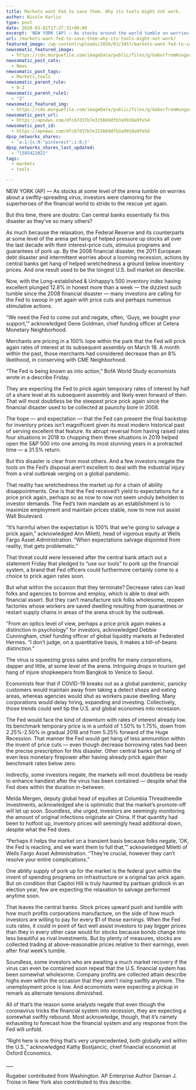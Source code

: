 ```yaml
---
title: Markets want Fed to save them. Why its tools might not work.
author: Nicole Karlis
type: post
date: 2020-03-01T17:27:31+00:00
excerpt: 'NEW YORK (AP) — As stocks around the world tumble on worries about a fast-spreading virus, investors have been clamoring for the superheroes of the financial world to ride to the rescue once again.Yet this time, there are doubts: Can central banks really fix this crisis as they have so many others?As much as anything,&hellip;'
url: /markets-want-fed-to-save-them-why-its-tools-might-not-work/
featured_image: /wp-content/uploads/2020/03/3457/markets-want-fed-to-save-them-why-its-tools-might-not-work.jpg
newsomatic_featured_image:
  - https://cdn.morguefile.com/imageData/public/files/g/GaborfromHungary/09/p/9ebb24cd26c89d49672a86f66c675000.jpg
newsomatic_post_cats:
  - News
newsomatic_post_tags:
  - Markets,tools
newsomatic_parent_rule:
  - 0-2
newsomatic_parent_rule1:
  - "2"
newsomatic_featured_img:
  - https://cdn.morguefile.com/imageData/public/files/g/GaborfromHungary/09/p/9ebb24cd26c89d49672a86f66c675000.jpg
newsomatic_post_url:
  - https://apnews.com/dfc67d37b7e315669dfb3a9910a9fe54
newsomatic_post_id:
  - https://apnews.com/dfc67d37b7e315669dfb3a9910a9fe54
dpsp_networks_shares:
  - 'a:1:{s:9:"pinterest";i:0;}'
dpsp_networks_shares_last_updated:
  - "1585422022"
tags:
  - markets
  - tools

---
```

<div class="Article" data-key="article">
  <p class="Component-root-0-2-76 Component-p-0-2-68">
    NEW YORK (AP) — As stocks at some level of the arena tumble on worries about a swiftly-spreading virus, investors were clamoring for the superheroes of the financial world to stride to the rescue yet again.
  </p>
  
  <p class="Component-root-0-2-76 Component-p-0-2-68">
    But this time, there are doubts: Can central banks essentially fix this disaster as they&#8217;ve so many others?
  </p>
  
  <p class="Component-root-0-2-76 Component-p-0-2-68">
    As much because the relaxation, the Federal Reserve and its counterparts at some level of the arena get hang of helped pressure up stocks all over the last decade with their interest-price cuts, stimulus programs and guarantees of pork up. By the 2008 financial disaster, the 2011 European debt disaster and intermittent worries about a looming recession, actions by central banks get hang of helped wretchedness a ground below inventory prices. And one result used to be the longest U.S. bull market on describe.
  </p>
  
  <div data-key="ad-placeholder" id="div-gpt-ad-1470255291270-0" class="DFPSlot Component-dfp-0-2-72 Component-ad-0-2-39">
  </div>
  
  <p class="Component-root-0-2-76 Component-p-0-2-68">
    Now, with the Long-established & Unhappy’s 500 inventory index having excellent plunged 12.8% in honest more than a week — the dizziest such tumble since the 2008 financial disaster — many investors are calling for the Fed to swoop in yet again with price cuts and perhaps numerous stimulative actions.
  </p>
  
  <p class="Component-root-0-2-76 Component-p-0-2-68">
    “We need the Fed to come out and negate, often, ‘Guys, we bought your support,’” acknowledged Gene Goldman, chief funding officer at Cetera Monetary Neighborhood.
  </p>
  
  <p class="Component-root-0-2-76 Component-p-0-2-68">
    Merchants are pricing in a 100% lope within the park that the Fed will prick again rates of interest at its subsequent assembly on March 18. A month within the past, those merchants had considered decrease than an 8% likelihood, in conserving with CME Neighborhood.
  </p>
  
  <p class="Component-root-0-2-76 Component-p-0-2-68">
    “The Fed is being known as into action,” BofA World Study economists wrote in a describe Friday.
  </p>
  
  <p class="Component-root-0-2-76 Component-p-0-2-68">
    They are expecting the Fed to prick again temporary rates of interest by half of a share level at its subsequent assembly and likely even forward of then. That will most doubtless be the steepest price prick again since the financial disaster used to be collected at paunchy bore in 2008.
  </p>
  
  <p class="Component-root-0-2-76 Component-p-0-2-68">
    The hope — and expectation — that the Fed can present the final backstop for inventory prices isn’t magnificent given its most modern historical past of serving excellent that feature. Its abrupt reversal from having raised rates four situations in 2018 to chopping them three situations in 2019 helped open the S&P 500 into one among its most stunning years in a protracted time — a 31.5% return.
  </p>
  
  <p class="Component-root-0-2-76 Component-p-0-2-68">
    But this disaster is clear from most others. And a few investors negate the tools on the Fed’s disposal aren’t excellent to deal with the industrial injury from a viral outbreak verging on a global pandemic.
  </p>
  
  <p class="Component-root-0-2-76 Component-p-0-2-68">
    That reality has wretchedness the market up for a chain of ability disappointments. One is that the Fed received’t yield to expectations for a price prick again, perhaps so as now to now not seem unduly beholden to investor demands. The Fed’s twin mandate as an establishment is to maximize employment and maintain prices stable, now to now not assist Wall Boulevard.
  </p>
  
  <div data-key="ad-placeholder" id="div-gpt-ad-1470255291270-1" class="DFPSlot Component-dfp-0-2-72 Component-ad-0-2-39">
  </div>
  
  <p class="Component-root-0-2-76 Component-p-0-2-68">
    “It’s harmful when the expectation is 100% that we’re going to salvage a prick again,” acknowledged Ann Miletti, head of vigorous equity at Wells Fargo Asset Administration. “When expectations salvage disjointed from reality, that gets problematic.”
  </p>
  
  <p class="Component-root-0-2-76 Component-p-0-2-68">
    That threat could were lessened after the central bank attach out a statement<!-- --> Friday that pledged to “use our tools” to pork up the financial system, a brand that Fed officers could furthermore certainly come to a choice to prick again rates soon.
  </p>
  
  <p class="Component-root-0-2-76 Component-p-0-2-68">
    But what within the occasion that they terminate? Decrease rates can lead folks and agencies to borrow and employ, which is able to deal with financial assert. But they can’t manufacture sick folks wholesome, reopen factories whose workers are saved dwelling resulting from quarantines or restart supply chains in areas of the arena struck by the outbreak.
  </p>
  
  <p class="Component-root-0-2-76 Component-p-0-2-68">
    “From an optics level of view, perhaps a price prick again makes a distinction in psychology” for investors, acknowledged Debbie Cunningham, chief funding officer of global liquidity markets at Federated Hermes. “I don’t judge, on a quantitative basis, it makes a hill-of-beans distinction.”
  </p>
  
  <p class="Component-root-0-2-76 Component-p-0-2-68">
    The virus is squeezing gross sales and profits for many corporations, dapper and little, at some level of the arena<!-- -->. Intriguing drops in tourism get hang of injure shopkeepers from Bangkok to Venice to Seoul.
  </p>
  
  <p class="Component-root-0-2-76 Component-p-0-2-68">
    Economists fear that if COVID-19 breaks out as a global pandemic, panicky customers would maintain away from taking a detect shops and eating areas, whereas agencies would shut as workers pause dwelling. Many corporations would delay hiring, expanding and investing. Collectively, those trends could well tip the U.S. and global economies into recession.
  </p>
  
  <p class="Component-root-0-2-76 Component-p-0-2-68">
    The Fed would face the kind of downturn with rates of interest already low. Its benchmark temporary price is in a unfold of 1.50% to 1.75%, down from 2.25%-2.50% in gradual 2018 and from 5.25% forward of the Huge Recession. That manner the Fed would get hang of less ammunition within the invent of price cuts — even though decrease borrowing rates had been the precise prescription for this disaster. Other central banks get hang of even less monetary firepower after having already prick again their benchmark rates below zero.
  </p>
  
  <p class="Component-root-0-2-76 Component-p-0-2-68">
    Indirectly, some investors negate, the markets will most doubtless be ready to enhance handiest after the virus has been contained — despite what the Fed does within the duration in-between.
  </p>
  
  <p class="Component-root-0-2-76 Component-p-0-2-68">
    Melda Mergen, deputy global head of equities at Columbia Threadneedle Investments, acknowledged she is optimistic that the market’s promote-off will let up soon. Soundless, she urged, investors are seemingly monitoring the amount of original infections originate air China. If that quantity had been to hotfoot up, inventory prices will seemingly head additional down, despite what the Fed does.
  </p>
  
  <p class="Component-root-0-2-76 Component-p-0-2-68">
    “Perhaps it helps the market on a transient basis because folks negate, ‘OK, the Fed is reacting, and we want them to full that,’” acknowledged Miletti of Wells Fargo Asset Administration. “They’re crucial, however they can’t resolve your entire complications.”
  </p>
  
  <p class="Component-root-0-2-76 Component-p-0-2-68">
    One ability supply of pork up for the market is the federal govt within the invent of spending programs on infrastructure or a original tax prick again. But on condition that Capitol Hill is truly haunted by partisan gridlock in an election year, few are expecting the relaxation to salvage performed anytime soon.
  </p>
  
  <p class="Component-root-0-2-76 Component-p-0-2-68">
    That leaves the central banks. Stock prices upward push and tumble with how much profits corporations manufacture, on the side of how much investors are willing to pay for every $1 of those earnings. When the Fed cuts rates, it could in point of fact well assist investors to pay bigger prices than they in every other case would for stocks because bonds change into less beautiful as rival investments. But by plenty of measures, stocks are collected trading at above-reasonable prices relative to their earnings, even after final week’s tumble.
  </p>
  
  <p class="Component-root-0-2-76 Component-p-0-2-68">
    Soundless, some investors who are awaiting a much market recovery if the virus can even be contained soon repeat that the U.S. financial system has been somewhat wholesome. Company profits are collected attain describe highs even within the occasion that they aren’t rising swiftly anymore. The unemployment price is low. And economists were expecting a pickup in remark as alternate tensions diminished.
  </p>
  
  <p class="Component-root-0-2-76 Component-p-0-2-68">
    All of that&#8217;s the reason some analysts negate that even though the coronavirus tricks the financial system into recession, they are expecting a somewhat swiftly rebound. Most acknowledge, though, that it’s namely exhausting to forecast how the financial system and any response from the Fed will unfold.
  </p>
  
  <p class="Component-root-0-2-76 Component-p-0-2-68">
    “Right here is one thing that’s very unprecedented, both globally and within the U.S.,” acknowledged Kathy Bostjancic, chief financial economist at Oxford Economics.
  </p>
  
  <p class="Component-root-0-2-76 Component-p-0-2-68">
    ___
  </p>
  
  <p class="Component-root-0-2-76 Component-p-0-2-68">
    Rugaber contributed from Washington. AP Enterprise Author Damian J. Troise in New York also contributed to this describe.
  </p>
</div>